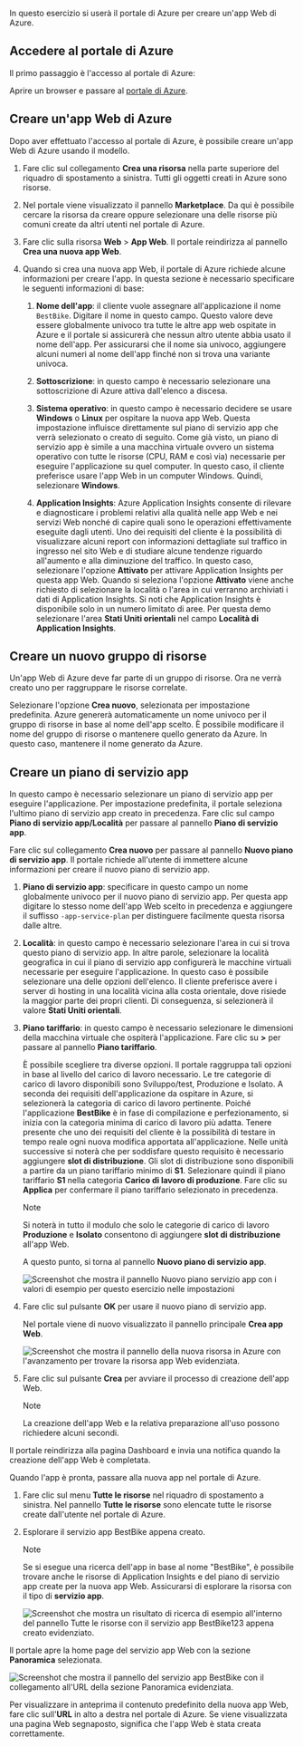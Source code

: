 In questo esercizio si userà il portale di Azure per creare un'app Web di Azure.

## <a name="sign-in-to-the-azure-portal"></a>Accedere al portale di Azure

Il primo passaggio è l'accesso al portale di Azure:

Aprire un browser e passare al [portale di Azure](https://portal.azure.com/?azure-portal=true).

## <a name="create-an-azure-web-app"></a>Creare un'app Web di Azure

Dopo aver effettuato l'accesso al portale di Azure, è possibile creare un'app Web di Azure usando il modello.

1. Fare clic sul collegamento **Crea una risorsa** nella parte superiore del riquadro di spostamento a sinistra. Tutti gli oggetti creati in Azure sono risorse.

1. Nel portale viene visualizzato il pannello **Marketplace**. Da qui è possibile cercare la risorsa da creare oppure selezionare una delle risorse più comuni create da altri utenti nel portale di Azure.

1. Fare clic sulla risorsa **Web** > **App Web**. Il portale reindirizza al pannello **Crea una nuova app Web**.

1. Quando si crea una nuova app Web, il portale di Azure richiede alcune informazioni per creare l'app. In questa sezione è necessario specificare le seguenti informazioni di base:

    1. **Nome dell'app**: il cliente vuole assegnare all'applicazione il nome `BestBike`. Digitare il nome in questo campo. Questo valore deve essere globalmente univoco tra tutte le altre app web ospitate in Azure e il portale si assicurerà che nessun altro utente abbia usato il nome dell'app. Per assicurarsi che il nome sia univoco, aggiungere alcuni numeri al nome dell'app finché non si trova una variante univoca.

    2. **Sottoscrizione**: in questo campo è necessario selezionare una sottoscrizione di Azure attiva dall'elenco a discesa.

    3. **Sistema operativo**: in questo campo è necessario decidere se usare **Windows** o **Linux** per ospitare la nuova app Web. Questa impostazione influisce direttamente sul piano di servizio app che verrà selezionato o creato di seguito. Come già visto, un piano di servizio app è simile a una macchina virtuale ovvero un sistema operativo con tutte le risorse (CPU, RAM e così via) necessarie per eseguire l'applicazione su quel computer. In questo caso, il cliente preferisce usare l'app Web in un computer Windows. Quindi, selezionare **Windows**.

    4. **Application Insights**: Azure Application Insights consente di rilevare e diagnosticare i problemi relativi alla qualità nelle app Web e nei servizi Web nonché di capire quali sono le operazioni effettivamente eseguite dagli utenti. Uno dei requisiti del cliente è la possibilità di visualizzare alcuni report con informazioni dettagliate sul traffico in ingresso nel sito Web e di studiare alcune tendenze riguardo all'aumento e alla diminuzione del traffico. In questo caso, selezionare l'opzione **Attivato** per attivare Application Insights per questa app Web. Quando si seleziona l'opzione **Attivato** viene anche richiesto di selezionare la località o l'area in cui verranno archiviati i dati di Application Insights. Si noti che Application Insights è disponibile solo in un numero limitato di aree. Per questa demo selezionare l'area **Stati Uniti orientali** nel campo **Località di Application Insights**.

## <a name="create-a-new-resource-group"></a>Creare un nuovo gruppo di risorse

Un'app Web di Azure deve far parte di un gruppo di risorse. Ora ne verrà creato uno per raggruppare le risorse correlate.

Selezionare l'opzione **Crea nuovo**, selezionata per impostazione predefinita. Azure genererà automaticamente un nome univoco per il gruppo di risorse in base al nome dell'app scelto. È possibile modificare il nome del gruppo di risorse o mantenere quello generato da Azure. In questo caso, mantenere il nome generato da Azure.

## <a name="create-an-app-service-plan"></a>Creare un piano di servizio app

In questo campo è necessario selezionare un piano di servizio app per eseguire l'applicazione. Per impostazione predefinita, il portale seleziona l'ultimo piano di servizio app creato in precedenza. Fare clic sul campo **Piano di servizio app/Località** per passare al pannello **Piano di servizio app**.

Fare clic sul collegamento **Crea nuovo** per passare al pannello **Nuovo piano di servizio app**. Il portale richiede all'utente di immettere alcune informazioni per creare il nuovo piano di servizio app.

1. **Piano di servizio app**: specificare in questo campo un nome globalmente univoco per il nuovo piano di servizio app. Per questa app digitare lo stesso nome dell'app Web scelto in precedenza e aggiungere il suffisso `-app-service-plan` per distinguere facilmente questa risorsa dalle altre.

2. **Località**: in questo campo è necessario selezionare l'area in cui si trova questo piano di servizio app. In altre parole, selezionare la località geografica in cui il piano di servizio app configurerà le macchine virtuali necessarie per eseguire l'applicazione. In questo caso è possibile selezionare una delle opzioni dell'elenco. Il cliente preferisce avere i server di hosting in una località vicina alla costa orientale, dove risiede la maggior parte dei propri clienti. Di conseguenza, si selezionerà il valore **Stati Uniti orientali**.

3. **Piano tariffario**: in questo campo è necessario selezionare le dimensioni della macchina virtuale che ospiterà l'applicazione. Fare clic su **>** per passare al pannello **Piano tariffario**.

    È possibile scegliere tra diverse opzioni. Il portale raggruppa tali opzioni in base al livello del carico di lavoro necessario. Le tre categorie di carico di lavoro disponibili sono Sviluppo/test, Produzione e Isolato. A seconda dei requisiti dell'applicazione da ospitare in Azure, si selezionerà la categoria di carico di lavoro pertinente. Poiché l'applicazione **BestBike** è in fase di compilazione e perfezionamento, si inizia con la categoria minima di carico di lavoro più adatta. Tenere presente che uno dei requisiti del cliente è la possibilità di testare in tempo reale ogni nuova modifica apportata all'applicazione. Nelle unità successive si noterà che per soddisfare questo requisito è necessario aggiungere **slot di distribuzione**. Gli slot di distribuzione sono disponibili a partire da un piano tariffario minimo di **S1**. Selezionare quindi il piano tariffario **S1** nella categoria **Carico di lavoro di produzione**. Fare clic su **Applica** per confermare il piano tariffario selezionato in precedenza.

    > [!NOTE]
    > Si noterà in tutto il modulo che solo le categorie di carico di lavoro **Produzione** e **Isolato** consentono di aggiungere **slot di distribuzione** all'app Web.

    A questo punto, si torna al pannello **Nuovo piano di servizio app**.

    ![Screenshot che mostra il pannello Nuovo piano servizio app con i valori di esempio per questo esercizio nelle impostazioni](../media/3-new-app-service-plan.PNG)

4. Fare clic sul pulsante **OK** per usare il nuovo piano di servizio app.

    Nel portale viene di nuovo visualizzato il pannello principale **Crea app Web**.

    ![Screenshot che mostra il pannello della nuova risorsa in Azure con l'avanzamento per trovare la risorsa app Web evidenziata.](../media/3-new-web-app.png)

5. Fare clic sul pulsante **Crea** per avviare il processo di creazione dell'app Web.

    > [!NOTE]
    > La creazione dell'app Web e la relativa preparazione all'uso possono richiedere alcuni secondi.

Il portale reindirizza alla pagina Dashboard e invia una notifica quando la creazione dell'app Web è completata.

Quando l'app è pronta, passare alla nuova app nel portale di Azure.

1. Fare clic sul menu **Tutte le risorse** nel riquadro di spostamento a sinistra. Nel pannello **Tutte le risorse** sono elencate tutte le risorse create dall'utente nel portale di Azure.

2. Esplorare il servizio app BestBike appena creato.

    > [!NOTE]
    > Se si esegue una ricerca dell'app in base al nome "BestBike", è possibile trovare anche le risorse di Application Insights e del piano di servizio app create per la nuova app Web. Assicurarsi di esplorare la risorsa con il tipo di **servizio app**.

    ![Screenshot che mostra un risultato di ricerca di esempio all'interno del pannello Tutte le risorse con il servizio app BestBike123 appena creato evidenziato.](../media/3-web-app.PNG)

Il portale apre la home page del servizio app Web con la sezione **Panoramica** selezionata.

![Screenshot che mostra il pannello del servizio app BestBike con il collegamento all'URL della sezione Panoramica evidenziata.](../media/3-web-app-home.PNG)

Per visualizzare in anteprima il contenuto predefinito della nuova app Web, fare clic sull'**URL** in alto a destra nel portale di Azure. Se viene visualizzata una pagina Web segnaposto, significa che l'app Web è stata creata correttamente.
